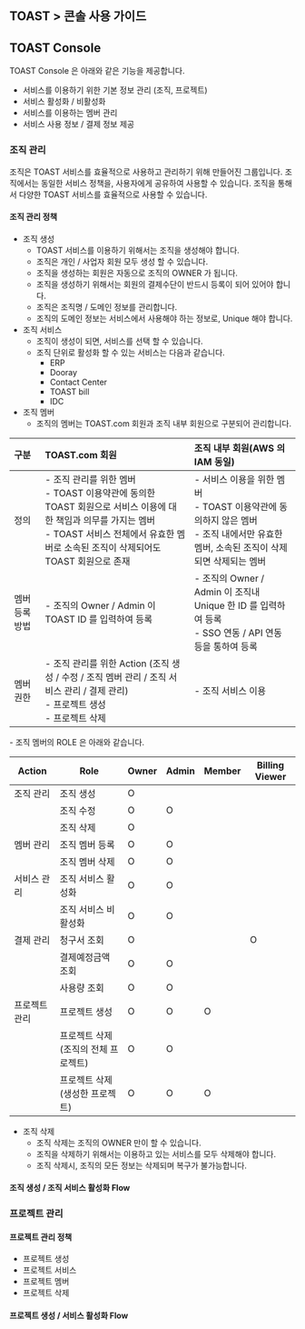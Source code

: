 ## TOAST > 콘솔 사용 가이드

## TOAST Console

TOAST Console 은 아래와 같은 기능을 제공합니다.

- 서비스를 이용하기 위한 기본 정보 관리 (조직, 프로젝트)
- 서비스 활성화 / 비활성화
- 서비스를 이용하는 멤버 관리
- 서비스 사용 정보 / 결제 정보 제공

### 조직 관리

조직은 TOAST 서비스를 효율적으로 사용하고 관리하기 위해 만들어진 그룹입니다.
조직에서는 동일한 서비스 정책을, 사용자에게 공유하여 사용할 수 있습니다.
조직을 통해서 다양한 TOAST 서비스를 효율적으로 사용할 수 있습니다.

#### 조직 관리 정책

- 조직 생성
    - TOAST 서비스를 이용하기 위해서는 조직을 생성해야 합니다.
    - 조직은 개인 / 사업자 회원 모두 생성 할 수 있습니다.
    - 조직을 생성하는 회원은 자동으로 조직의 OWNER 가 됩니다.
    - 조직을 생성하기 위해서는 회원의 결제수단이 반드시 등록이 되어 있어야 합니다.
    - 조직은 조직명 / 도메인 정보를 관리합니다.
    - 조직의 도메인 정보는 서비스에서 사용해야 하는 정보로, Unique 해야 합니다.
- 조직 서비스
    - 조직이 생성이 되면, 서비스를 선택 할 수 있습니다.
    - 조직 단위로 활성화 할 수 있는 서비스는 다음과 같습니다.
        - ERP
        - Dooray
        - Contact Center
        - TOAST bill
        - IDC
- 조직 멤버
    - 조직의 멤버는 TOAST.com 회원과 조직 내부 회원으로 구분되어 관리합니다.

| 구분 | TOAST.com 회원 | 조직 내부 회원(AWS 의 IAM 동일) |
| :--- | :----------- | :------- |
| 정의 | \- 조직 관리를 위한 멤버<br>\- TOAST 이용약관에 동의한 TOAST 회원으로 서비스 이용에 대한 책임과 의무를 가지는 멤버<br>\- TOAST 서비스 전체에서 유효한 멤버로 소속된 조직이 삭제되어도 TOAST 회원으로 존재 | \- 서비스 이용을 위한 멤버<br>\- TOAST 이용약관에 동의하지 않은 멤버<br>\- 조직 내에서만 유효한 멤버\, 소속된 조직이 삭제되면 삭제되는 멤버 |
| 멤버 등록 방법 | \- 조직의 Owner / Admin 이 TOAST ID 를 입력하여 등록 | \- 조직의 Owner / Admin 이 조직내 Unique 한 ID 를 입력하여 등록<br>\- SSO 연동 / API 연동 등을 통하여 등록 |
| 멤버 권한 | \- 조직 관리를 위한 Action \(조직 생성 / 수정 / 조직 멤버 관리 / 조직 서비스 관리 / 결제 관리\)<br>\- 프로젝트 생성<br>\- 프로젝트 삭제 | \- 조직 서비스 이용 |

\- 조직 멤버의 ROLE 은 아래와 같습니다\.

| Action | Role | Owner | Admin | Member | Billing Viewer |
| ------ | ---- | ----- | ----- | ------ | -------------- |
| 조직 관리 | 조직 생성 | O |  |  |  |
|  | 조직 수정 | O | O |  |  |
|  | 조직 삭제 | O |  |  |  |
| 멤버 관리 | 조직 멤버 등록 | O | O |  |  |
|  | 조직 멤버 삭제 | O | O |  |  |
| 서비스 관리 | 조직 서비스 활성화 | O | O |  |  |
|  | 조직 서비스 비활성화 | O | O |  |  |
| 결제 관리 | 청구서 조회 | O |  |  | O |
|  | 결제예정금액 조회 | O | O |  |  |
|  | 사용량 조회 | O | O |  |  |
| 프로젝트 관리 | 프로젝트 생성 | O | O | O |  |
|  | 프로젝트 삭제(조직의 전체 프로젝트) | O | O |  |  |
|  | 프로젝트 삭제 (생성한 프로젝트) | O | O | O |  |

- 조직 삭제
    - 조직 삭제는 조직의 OWNER 만이 할 수 있습니다.
    - 조직을 삭제하기 위해서는 이용하고 있는 서비스를 모두 삭제해야 합니다.
    - 조직 삭제시, 조직의 모든 정보는 삭제되며 복구가 불가능합니다.

#### 조직 생성 / 조직 서비스 활성화 Flow


### 프로젝트 관리

#### 프로젝트 관리 정책
- 프로젝트 생성
- 프로젝트 서비스
- 프로젝트 멤버
- 프로젝트 삭제

#### 프로젝트 생성 / 서비스 활성화 Flow
